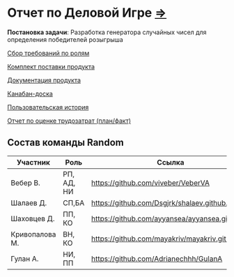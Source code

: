 # Отчет по Деловой Игре [=>](https://github.com/viveber/VeberVA/blob/main/Семинары/семинар%203-4.md)

**Постановка задачи**: Разработка генератора случайных чисел для определения победителей розыгрыша

[Сбор требований по ролям](https://github.com/stankin/oop-stat/blob/master/stohastic/СборТребований.md)

[Комплект поставки продукта ](https://github.com/stankin/oop-stat/blob/master/stohastic/КомплектПоставкиПродукта.md)

[Документация продукта](https://github.com/stankin/oop-stat/blob/master/stohastic/doc.md)

[Канабан-доска](https://github.com/stankin/oop-stat/projects/3)

[Пользовательская история](https://github.com/stankin/oop-stat/issues/14)

[Отчет по оценке трудозатрат (план/факт)](https://github.com/stankin/oop-stat/blob/master/stohastic/ОценкаТрудозатрат.md)

## Состав команды Random
|Участник|Роль|Ссылка|
|--|--|--|
|Вебер В.|РП, АД, НИ|https://github.com/viveber/VeberVA|
|Шалаев Д.|СП,БА|https://github.com/Dsgjrk/shalaev.github.io|
|Шаховцев Д.|ПП, КО|https://github.com/ayyansea/ayyansea.github.io|
|Кривопалова М.|ВН, КО|https://github.com/mayakriv/mayakriv.github.io|
|Гулан А.|НИ, ПП|https://github.com/Adrianechhh/GulanA|


